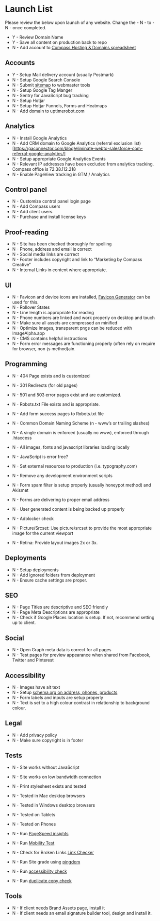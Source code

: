 # Launch List

Please review the below upon launch of any website. Change the - N - to - N - once completed.

- Y - Review Domain Name
- Y - Save all content on production back to repo
- N - Add account to [Compass Hosting & Domains spreadsheet](https://docs.google.com/spreadsheets/d/12b5GqLTY786mWfziAG9kO49Oouafix3dRkh2LHzxxEU/edit#gid=1679013529)

## Accounts

- Y - Setup Mail delivery account (usually Postmark)
- N - Setup Google Search Console
- N - Submit [sitemap](https://support.google.com/webmasters/answer/183668?hl=en&ref_topic=4581190) to webmaster tools
- N - Setup Google Tag Manger
- N - Sentry for JavaScript bug tracking
- N - Setup Hotjar
- N - Setup Hotjar Funnels, Forms and Heatmaps
- N - Add domain to uptimerobot.com

## Analytics
- N - Install Google Analytics
- N - Add CRM domain to Google Analytics (referral exclusion list)[https://gaconnector.com/blog/eliminate-webto-salesforce-com-referral-google-analytics/]
- N - Setup appropriate Google Analytics Events
- N - Relevant IP addresses have been excluded from analytics tracking. Compass office is 72.38.112.218
- N - Enable PageView tracking in GTM / Analytics

## Control panel
- N - Customize control panel login page
- N - Add Compass users
- N - Add client users
- N - Purchase and install license keys

## Proof-reading

- N - Site has been checked thoroughly for spelling
- N - Phone, address and email is correct
- N - Social media links are correct
- N - Footer includes copyright and link to “Marketing by Compass Creative”
- N - Internal Links in content where appropriate.

## UI

- N - Favicon and device icons are installed, [Favicon Generator](http://realfavicongenerator.net) can be used for this.
- N - Rollover States
- N - Line length is appropriate for reading
- N - Phone numbers are linked and work properly on desktop and touch
- N - Make sure all assets are compressed an minified
- N - Optimize images, transparent pngs can be reduced with ImageAlpha.app
- N - CMS contains helpful instructions
- N - Form error messages are functioning properly (often rely on require for browser, non-js method)ain.

## Programming

- N - 404 Page exists and is customized
- N - 301 Redirects (for old pages)
- N - 501 and 503 error pages exist and are customized.

- N - Robots.txt File exists and is appropriate.
- N - Add form success pages to Robots.txt file
- N - Common Domain Naming Scheme (n - www’s or trailing slashes)
- N - A single domain is enforced (usually no www), enforced through .htaccess

- N - All images, fonts and javascript libraries loading locally
- N - JavaScript is error free?
- N - Set external resources to production (i.e. typography.com)
- N - Remove any development environment scripts
- N - Form spam filter is setup properly (usually honeypot method) and Akismet
- N - Forms are delivering to proper email address
- N - User generated content is being backed up properly
- N - Adblocker check
- N - Picture/Srcset: Use picture/srcset to provide the most appropriate image for the current viewport
- N - Retina: Provide layout images 2x or 3x.

## Deployments
- N - Setup deployments
- N - Add ignored folders from deployment
- N - Ensure cache settings are proper.

## SEO

- N - Page Titles are descriptive and SEO friendly
- N - Page Meta Descriptions are appropriate
- N - Check if Google Places location is setup. If not, recommend setting up to client.

## Social

- N - Open Graph meta data is correct for all pages
- N - Test pages for preview appearance when shared from Facebook, Twitter and Pinterest

## Accessibility

- N - Images have alt text
- N - Setup [schema.org on address, phones, products](http://schema.org)
- N - Form labels and inputs are setup properly
- N - Text is set to a high colour contrast in relationship to background colour.

## Legal
- N - Add privacy policy
- N - Make sure copyright is in footer

## Tests

- N - Site works without JavaScript
- N - Site works on low bandwidth connection
- N - Print stylesheet exists and tested
- N - Tested in Mac desktop browsers
- N - Tested in Windows desktop browsers
- N - Tested on Tablets
- N - Tested on Phones

- N - Run [PageSpeed insights](https://developers.google.com/speed/pagespeed/insights/)
- N - Run [Mobility Test](https://www.google.ca/webmasters/tools/mobile-friendly/)
- N - Check for Broken Links [Link Checker](http://validator.w3.org/checklink)
- N - Run Site grade using [pingdom](http://tools.pingdom.com)
- N - Run [accessibility check](http://achecker.ca/checker/index.php)
- N - Run [duplicate copy check](http://www.copyscape.com)


## Tools
- N - If client needs Brand Assets page, install it
- N - If client needs an email signature builder tool, design and install it.
